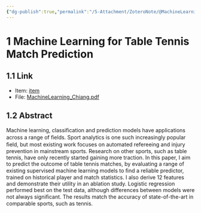 ```yaml
---
{"dg-publish":true,"permalink":"/5-Attachment/ZoteroNote/@MachineLearning_Chiang/","title":"Machine Learning for Table Tennis Match Prediction"}
---
```


# 1 Machine Learning for Table Tennis Match Prediction
## 1.1 Link
- Item: [item](zotero://select/library/items/XI6DAQK7)
- File: [MachineLearning_Chiang.pdf](zotero://open-pdf/library/items/PI4SRSTM)
## 1.2 Abstract
Machine learning, classiﬁcation and prediction models have applications across a range of ﬁelds. Sport analytics is one such increasingly popular ﬁeld, but most existing work focuses on automated refereeing and injury prevention in mainstream sports. Research on other sports, such as table tennis, have only recently started gaining more traction. In this paper, I aim to predict the outcome of table tennis matches, by evaluating a range of existing supervised machine learning models to ﬁnd a reliable predictor, trained on historical player and match statistics. I also derive 12 features and demonstrate their utility in an ablation study. Logistic regression performed best on the test data, although differences between models were not always signiﬁcant. The results match the accuracy of state-of-the-art in comparable sports, such as tennis.